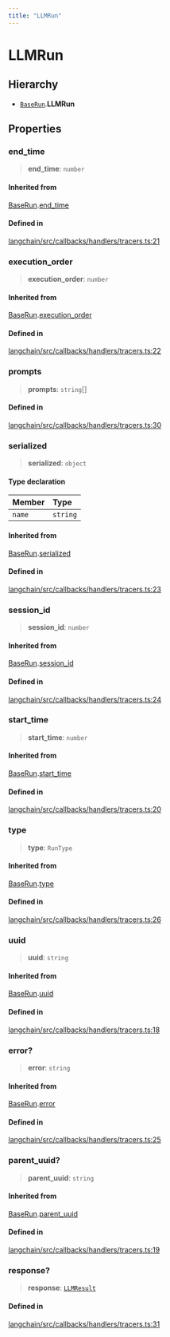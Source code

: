 ```yaml
---
title: "LLMRun"
---
```


# LLMRun

## Hierarchy

- [`BaseRun`](BaseRun.md).**LLMRun**

## Properties

### end_time

> **end_time**: `number`

#### Inherited from

[BaseRun](BaseRun.md).[end_time](BaseRun.md#end_time)

#### Defined in

[langchain/src/callbacks/handlers/tracers.ts:21](https://github.com/hwchase17/langchainjs/blob/ddf2996/langchain/src/callbacks/handlers/tracers.ts#L21)

### execution_order

> **execution_order**: `number`

#### Inherited from

[BaseRun](BaseRun.md).[execution_order](BaseRun.md#execution_order)

#### Defined in

[langchain/src/callbacks/handlers/tracers.ts:22](https://github.com/hwchase17/langchainjs/blob/ddf2996/langchain/src/callbacks/handlers/tracers.ts#L22)

### prompts

> **prompts**: `string`[]

#### Defined in

[langchain/src/callbacks/handlers/tracers.ts:30](https://github.com/hwchase17/langchainjs/blob/ddf2996/langchain/src/callbacks/handlers/tracers.ts#L30)

### serialized

> **serialized**: `object`

#### Type declaration

| Member | Type     |
| :----- | :------- |
| `name` | `string` |

#### Inherited from

[BaseRun](BaseRun.md).[serialized](BaseRun.md#serialized)

#### Defined in

[langchain/src/callbacks/handlers/tracers.ts:23](https://github.com/hwchase17/langchainjs/blob/ddf2996/langchain/src/callbacks/handlers/tracers.ts#L23)

### session_id

> **session_id**: `number`

#### Inherited from

[BaseRun](BaseRun.md).[session_id](BaseRun.md#session_id)

#### Defined in

[langchain/src/callbacks/handlers/tracers.ts:24](https://github.com/hwchase17/langchainjs/blob/ddf2996/langchain/src/callbacks/handlers/tracers.ts#L24)

### start_time

> **start_time**: `number`

#### Inherited from

[BaseRun](BaseRun.md).[start_time](BaseRun.md#start_time)

#### Defined in

[langchain/src/callbacks/handlers/tracers.ts:20](https://github.com/hwchase17/langchainjs/blob/ddf2996/langchain/src/callbacks/handlers/tracers.ts#L20)

### type

> **type**: `RunType`

#### Inherited from

[BaseRun](BaseRun.md).[type](BaseRun.md#type)

#### Defined in

[langchain/src/callbacks/handlers/tracers.ts:26](https://github.com/hwchase17/langchainjs/blob/ddf2996/langchain/src/callbacks/handlers/tracers.ts#L26)

### uuid

> **uuid**: `string`

#### Inherited from

[BaseRun](BaseRun.md).[uuid](BaseRun.md#uuid)

#### Defined in

[langchain/src/callbacks/handlers/tracers.ts:18](https://github.com/hwchase17/langchainjs/blob/ddf2996/langchain/src/callbacks/handlers/tracers.ts#L18)

### error?

> **error**: `string`

#### Inherited from

[BaseRun](BaseRun.md).[error](BaseRun.md#error)

#### Defined in

[langchain/src/callbacks/handlers/tracers.ts:25](https://github.com/hwchase17/langchainjs/blob/ddf2996/langchain/src/callbacks/handlers/tracers.ts#L25)

### parent_uuid?

> **parent_uuid**: `string`

#### Inherited from

[BaseRun](BaseRun.md).[parent_uuid](BaseRun.md#parent_uuid)

#### Defined in

[langchain/src/callbacks/handlers/tracers.ts:19](https://github.com/hwchase17/langchainjs/blob/ddf2996/langchain/src/callbacks/handlers/tracers.ts#L19)

### response?

> **response**: [`LLMResult`](../../schema/types/LLMResult.md)

#### Defined in

[langchain/src/callbacks/handlers/tracers.ts:31](https://github.com/hwchase17/langchainjs/blob/ddf2996/langchain/src/callbacks/handlers/tracers.ts#L31)
